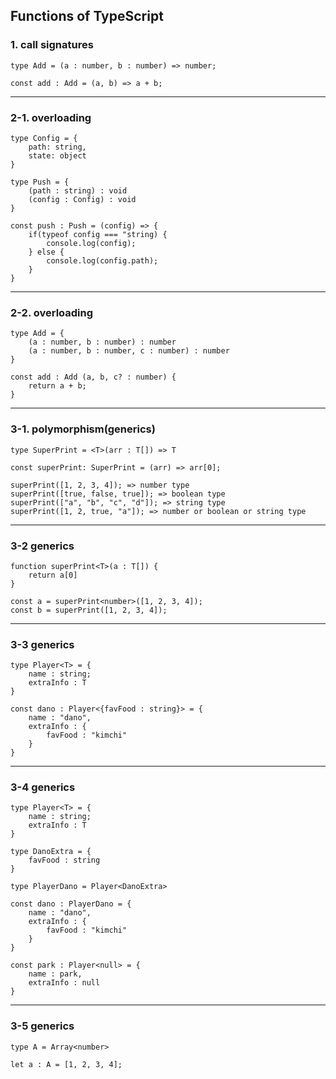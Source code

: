 ## Functions of TypeScript

### 1. call signatures
```
type Add = (a : number, b : number) => number;

const add : Add = (a, b) => a + b;
```

---

### 2-1. overloading
```
type Config = {
    path: string,
    state: object
}

type Push = {
    (path : string) : void
    (config : Config) : void
}

const push : Push = (config) => {
    if(typeof config === "string) {
        console.log(config);
    } else {
        console.log(config.path);
    }
}
```

---

### 2-2. overloading
```
type Add = {
    (a : number, b : number) : number
    (a : number, b : number, c : number) : number
}

const add : Add (a, b, c? : number) {
    return a + b;
}
```

---

### 3-1. polymorphism(generics)
```
type SuperPrint = <T>(arr : T[]) => T

const superPrint: SuperPrint = (arr) => arr[0];

superPrint([1, 2, 3, 4]); => number type
superPrint([true, false, true]); => boolean type
superPrint(["a", "b", "c", "d"]); => string type
superPrint([1, 2, true, "a"]); => number or boolean or string type
```

---

### 3-2 generics
```
function superPrint<T>(a : T[]) {
    return a[0]
}

const a = superPrint<number>([1, 2, 3, 4]);
const b = superPrint([1, 2, 3, 4]);
```

---

### 3-3 generics
```
type Player<T> = {
    name : string;
    extraInfo : T
}

const dano : Player<{favFood : string}> = {
    name : "dano",
    extraInfo : {
        favFood : "kimchi"
    }
}
```

---

### 3-4 generics
```
type Player<T> = {
    name : string;
    extraInfo : T
}

type DanoExtra = {
    favFood : string
}

type PlayerDano = Player<DanoExtra>

const dano : PlayerDano = {
    name : "dano",
    extraInfo : {
        favFood : "kimchi"
    }
}

const park : Player<null> = {
    name : park,
    extraInfo : null
}
```

---

### 3-5 generics
```
type A = Array<number>

let a : A = [1, 2, 3, 4];
```